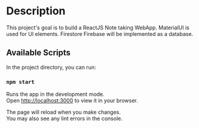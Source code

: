 # Description

This project's goal is to build a ReactJS Note taking WebApp. MaterialUI is used for UI elements. Firestore Firebase will be implemented as a database.

## Available Scripts

In the project directory, you can run:

### `npm start`

Runs the app in the development mode.\
Open [http://localhost:3000](http://localhost:3000) to view it in your browser.

The page will reload when you make changes.\
You may also see any lint errors in the console.

